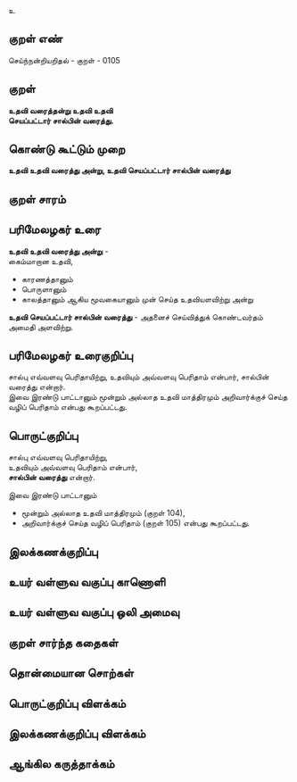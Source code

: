 உ

## குறள் எண் 

செய்ந்நன்றியறிதல் - குறள் - 0105  

## குறள் 

**உதவி வரைத்தன்று உதவி உதவி  
செயப்பட்டார் சால்பின் வரைத்து.** 

## கொண்டு கூட்டும் முறை

**உதவி உதவி வரைத்து அன்று, உதவி செயப்பட்டார் சால்பின் வரைத்து** 

## குறள் சாரம் 


## பரிமேலழகர் உரை

**உதவி உதவி வரைத்து அன்று** -  
கைம்மாறான உதவி,  
* காரணத்தானும்  
* பொருளானும்  
* காலத்தானும் ஆகிய மூவகையானும் முன் செய்த உதவியளவிற்று அன்று  

**உதவி செயப்பட்டார் சால்பின் வரைத்து** - அதனைச் செய்வித்துக் கொண்டவர்தம் அமைதி அளவிற்று.  

## பரிமேலழகர் உரைகுறிப்பு   

சால்பு எவ்வளவு பெரிதாயிற்று, உதவியும் அவ்வளவு பெரிதாம் என்பார், சால்பின் வரைத்து என்றார்.  
இவை இரண்டு பாட்டானும் மூன்றும் அல்லாத உதவி மாத்திரமும் அறிவார்க்குச் செய்த வழிப் பெரிதாம் என்பது கூறப்பட்டது. 

## பொருட்குறிப்பு 

சால்பு எவ்வளவு பெரிதாயிற்று,  
உதவியும் அவ்வளவு பெரிதாம் என்பார்,  
**சால்பின் வரைத்து** என்றார்.  

இவை இரண்டு பாட்டானும்  
* மூன்றும் அல்லாத உதவி மாத்திரமும் (குறள் 104),  
* அறிவார்க்குச் செய்த வழிப் பெரிதாம்	(குறள் 105) என்பது கூறப்பட்டது.  

## இலக்கணக்குறிப்பு  


## உயர் வள்ளுவ வகுப்பு காணொளி


## உயர் வள்ளுவ வகுப்பு ஒலி அமைவு 

 
## குறள் சார்ந்த கதைகள் 


## தொன்மையான சொற்கள்


## பொருட்குறிப்பு விளக்கம்


## இலக்கணக்குறிப்பு விளக்கம்


## ஆங்கில கருத்தாக்கம் 



